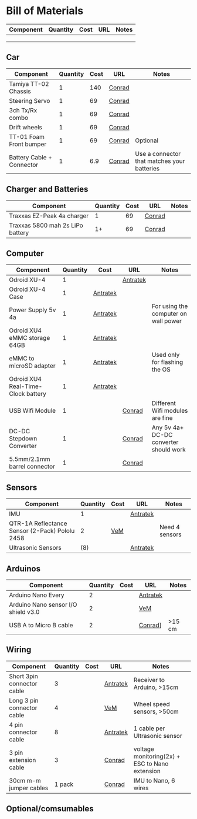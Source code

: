 # Bill of Materials
| Component| Quantity | Cost | URL | Notes |
| --- | --- | --- | --- | --- |
| | | | | |
| | | | | |
| | | | | |



## Car
| Component| Quantity | Cost | URL | Notes |
| --- | --- | --- | --- | --- |
|Tamiya TT-02 Chassis |1|140| [Conrad](https://www.conrad.nl/p/tamiya-tt-02-toyota-gazoo-yaris-wrt-brushed-110-rc-auto-elektro-straatmodel-4wd-bouwpakket-1876796) | |
|Steering Servo |1|69|[Conrad](https://www.conrad.nl/p/hitec-standaard-servo-hs-311-analoge-servo-materiaal-aandrijving-polyamide-stekkersysteem-jr-209893)| |
|3ch Tx/Rx combo|1|69|[Conrad](https://www.conrad.nl/p/carson-modellsport-reflex-wheel-start-rc-pistoolzender-24-ghz-aantal-kanalen-3-incl-ontvanger-1920203) | |
|Drift wheels|1|69|[Conrad](https://www.conrad.nl/p/reely-110-straatmodel-complete-wielen-drift-y-spaken-groen-1-stuks-2226537)| |
|TT-01 Foam Front bumper|1|69|[Conrad](https://www.conrad.nl/p/tamiya-53683-reserveonderdeel-bumper-1498380)|Optional|
|Battery Cable + Connector|1|6.9|[Conrad](https://www.conrad.nl/p/accu-kabel-1x-trx-stekker-1x-open-kabeleinde-3000-cm-40-mm-modelcraft-208481)|Use a connector that matches your batteries|

## Charger and Batteries
| Component| Quantity | Cost | URL | Notes |
| --- | --- | --- | --- | --- |
|Traxxas EZ-Peak 4a charger|1|69|[Conrad](https://www.conrad.nl/p/traxxas-ez-peak-plus-4a-multifunctionele-modelbouwlader-100-v-230-v-4-a-1969902)| |
|Traxxas 5800 mah 2s LiPo battery|1+|69|[Conrad](https://www.conrad.nl/p/traxxas-lipo-accupack-74-v-5800-mah-aantal-cellen-2-25-c-box-hardcase-traxxas-id-1432751)||


## Computer
| Component| Quantity | Cost | URL | Notes |
| --- | --- | --- | --- | --- |
|Odroid XU-4|1| |[Antratek](https://www.antratek.nl/odroid-xu4-octa-core-computer-with-samsung-exynos-5422)| |
|Odroid XU-4 Case|1| [Antratek](https://www.antratek.nl/odroid-xu4-case-clear)| | |
|Power Supply 5v 4a|1| [Antratek](https://www.antratek.nl/power-supply-5v-4a)| |For using the computer on wall power|
|Odroid XU4 eMMC storage 64GB|1|[Antratek](https://www.antratek.nl/64gb-emmc-module-h2) | | |
|eMMC to microSD adapter|1| [Antratek](https://www.antratek.nl/emmc-module-reader)| |Used only for flashing the OS|
|Odroid XU4 Real-Time-Clock battery|1|[Antratek](https://www.antratek.nl/rtc-backup-battery) | | |
|USB Wifi Module|1| |[Conrad](https://www.conrad.nl/p/edimax-ew-7611ulb-wifi-stick-usb-20-wifi-bluetooth-150-mbits-1491083) |Different Wifi modules are fine|
|DC-DC Stepdown Converter|1| |[Conrad](https://www.conrad.nl/p/master-bec-spanningsregelaar-6-25-v-6-a-1435726)|Any 5v 4a+ DC-DC converter should work|
|5.5mm/2.1mm barrel connector|1| |[Conrad](https://www.conrad.nl/p/voltcraft-laagspannings-aansluitkabel-laagspanningsstekker-open-kabeleinde-55-mm-21-mm-200-m-1-stuks-749123)| |

## Sensors
| Component| Quantity | Cost | URL | Notes |
| --- | --- | --- | --- | --- |
|IMU|1| |[Antratek](https://www.antratek.nl/9dof-imu-breakout-icm-20948-qwiic)| |
|QTR-1A Reflectance Sensor (2-Pack) Pololu 2458 |2|[VeM](https://www.vanallesenmeer.nl/QTR-1A-Reflectance-Sensor-(2-Pack)-Pololu-2458)| |Need 4 sensors |
|Ultrasonic Sensors|(8)| |[Antratek](https://www.antratek.nl/hc-sr04-ultrasonic-sonar-distance-sensor)||


## Arduinos
| Component| Quantity | Cost | URL | Notes |
| --- | --- | --- | --- | --- |
|Arduino Nano Every|2||[Antratek](https://www.antratek.nl/arduino-nano-every-with-headers) | |
|Arduino Nano sensor I/O shield v3.0|2||[VeM](https://www.vanallesenmeer.nl/Arduino-Nano-sensor-I/O-shield-v3.0) | |
|USB A to Micro B cable|2||[Conrad](https://www.conrad.nl/p/realpower-usb-20-aansluitkabel-1x-micro-usb-1x-micro-usb-stekker-6000-cm-zwart-2304825)] |>15 cm|


## Wiring

| Component| Quantity | Cost | URL | Notes |
| --- | --- | --- | --- | --- |
|Short 3pin connector cable|3| |[Antratek](https://www.antratek.nl/3-pin-10-extension-cable)|Receiver to Arduino, >15cm|
|Long 3 pin connector cable|4| |[VeM](https://www.vanallesenmeer.nl/Servo-Verlengkabel-RC-Futaba-JR-Man-vrouw-50-cm) |Wheel speed sensors, >50cm |
|4 pin connector cable|8| |[Antratek](https://www.antratek.nl/jumper-wire-0-1-4-pin-12) |1 cable per Ultrasonic sensor |
|3 pin extension cable|3 | |[Conrad](https://www.conrad.nl/p/modelcraft-servo-verlengkabel-1x-jr-stekker-1x-jr-bus-2500-cm-014-mm-plat-223733) |voltage monitoring(2x) + ESC to Nano extension|
|30cm m-m jumper cables|1 pack| |[Conrad](https://www.conrad.nl/p/makerfactory-jkff40-jumper-kabel-arduino-banana-pi-raspberry-pi-40x-draadbrug-bus-40x-draadbrug-bus-3000-cm-bont-1970438) | IMU to Nano, 6 wires|

## Optional/comsumables
